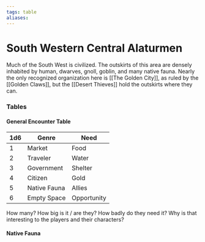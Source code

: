 ```yaml
---
tags: table
aliases:
---
```

# South Western Central Alaturmen
Much of the South West is civilized. The outskirts of this area are densely inhabited by human, dwarves, gnoll, goblin, and many native fauna. Nearly the only recognized organization here is [[The Golden City]], as ruled by the [[Golden Claws]], but the [[Desert Thieves]] hold the outskirts where they can.

### Tables
#### General Encounter Table
1d6 | Genre | Need 
--- | --- | --- 
1 | Market | Food 
2 | Traveler | Water 
3 | Government | Shelter 
4 | Citizen | Gold 
5 | Native Fauna | Allies 
6 | Empty Space | Opportunity

How many? How big is it / are they? How badly do they need it? Why is that interesting to the players and their characters?

#### Native Fauna